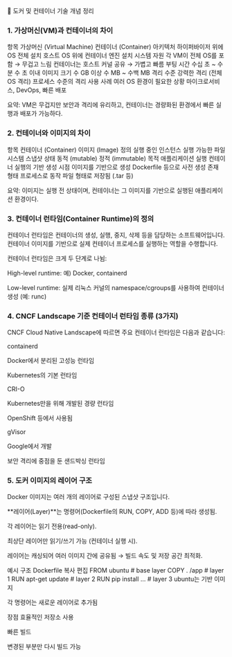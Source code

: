📄 도커 및 컨테이너 기술 개념 정리
### 1. 가상머신(VM)과 컨테이너의 차이
항목	가상머신 (Virtual Machine)	컨테이너 (Container)
아키텍처	하이퍼바이저 위에 OS 전체 설치	호스트 OS 위에 컨테이너 엔진 설치
시스템 자원	각 VM이 전체 OS를 포함 → 무겁고 느림	컨테이너는 호스트 커널 공유 → 가볍고 빠름
부팅 시간	수십 초 ~ 수 분	수 초 이내
이미지 크기	수 GB 이상	수 MB ~ 수백 MB
격리 수준	강력한 격리 (전체 OS 격리)	프로세스 수준의 격리
사용 사례	여러 OS 환경이 필요한 상황	마이크로서비스, DevOps, 빠른 배포

요약: VM은 무겁지만 보안과 격리에 유리하고, 컨테이너는 경량화된 환경에서 빠른 실행과 배포가 가능하다.

### 2. 컨테이너와 이미지의 차이
항목	컨테이너 (Container)	이미지 (Image)
정의	실행 중인 인스턴스	실행 가능한 파일 시스템 스냅샷
상태	동적 (mutable)	정적 (immutable)
목적	애플리케이션 실행	컨테이너 실행의 기반
생성 시점	이미지를 기반으로 생성	Dockerfile 등으로 사전 생성
존재 형태	프로세스로 동작	파일 형태로 저장됨 (.tar 등)

요약: 이미지는 실행 전 상태이며, 컨테이너는 그 이미지를 기반으로 실행된 애플리케이션 환경이다.

### 3. 컨테이너 런타임(Container Runtime)의 정의
컨테이너 런타임은 컨테이너의 생성, 실행, 중지, 삭제 등을 담당하는 소프트웨어입니다.
컨테이너 이미지를 기반으로 실제 컨테이너 프로세스를 실행하는 역할을 수행합니다.

컨테이너 런타임은 크게 두 단계로 나뉨:

High-level runtime: 예) Docker, containerd

Low-level runtime: 실제 리눅스 커널의 namespace/cgroups를 사용하여 컨테이너 생성 (예: runc)

### 4. CNCF Landscape 기준 컨테이너 런타임 종류 (3가지)
CNCF Cloud Native Landscape에 따르면 주요 컨테이너 런타임은 다음과 같습니다:

containerd

Docker에서 분리된 고성능 런타임

Kubernetes의 기본 런타임

CRI-O

Kubernetes만을 위해 개발된 경량 런타임

OpenShift 등에서 사용됨

gVisor

Google에서 개발

보안 격리에 중점을 둔 샌드박싱 런타임

### 5. 도커 이미지의 레이어 구조
Docker 이미지는 여러 개의 레이어로 구성된 스냅샷 구조입니다.

**레이어(Layer)**는 명령어(Dockerfile의 RUN, COPY, ADD 등)에 따라 생성됨.

각 레이어는 읽기 전용(read-only).

최상단 레이어만 읽기/쓰기 가능 (컨테이너 실행 시).

레이어는 캐싱되어 여러 이미지 간에 공유됨 → 빌드 속도 및 저장 공간 최적화.

예시 구조
Dockerfile
복사
편집
FROM ubuntu           # base layer
COPY . /app           # layer 1
RUN apt-get update    # layer 2
RUN pip install ...   # layer 3
ubuntu는 기반 이미지

각 명령어는 새로운 레이어로 추가됨

장점
효율적인 저장소 사용

빠른 빌드

변경된 부분만 다시 빌드 가능

